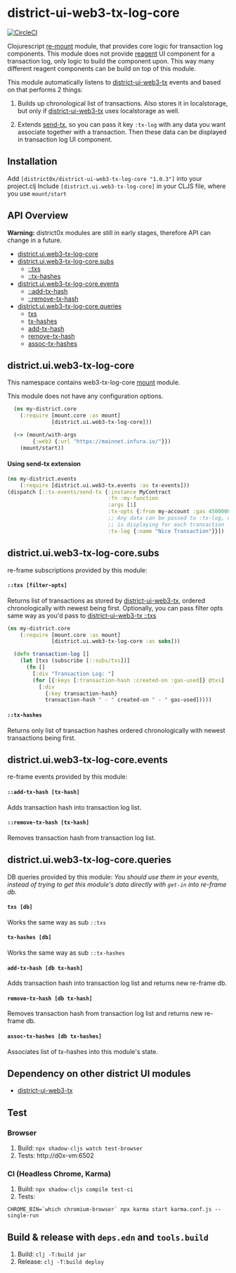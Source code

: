 # district-ui-web3-tx-log-core

[![CircleCI](https://dl.circleci.com/status-badge/img/gh/district0x/district-ui-web3-tx-log-core/tree/master.svg?style=svg)](https://dl.circleci.com/status-badge/redirect/gh/district0x/district-ui-web3-tx-log-core/tree/master)

Clojurescript [re-mount](https://github.com/district0x/d0x-INFRA/blob/master/re-mount.md) module,
that provides core logic for transaction log components. This module does not provide [reagent](https://github.com/reagent-project/reagent) UI component for a transaction log, only
logic to build the component upon. This way many different reagent components can be build on top of this module.

This module automatically listens to [district-ui-web3-tx](https://github.com/district0x/district-ui-web3-tx) events and
based on that performs 2 things:
1. Builds up chronological list of transactions. Also stores it in localstorage, but only if
[district-ui-web3-tx](https://github.com/district0x/district-ui-web3-tx) uses localstorage as well.

2. Extends [send-tx](https://github.com/district0x/district-ui-web3-tx#send-tx), so you can pass it key `:tx-log` with
any data you want associate together with a transaction. Then these data can be displayed in transaction log UI component.

## Installation
Add `[district0x/district-ui-web3-tx-log-core "1.0.3"]` into your project.clj
Include `[district.ui.web3-tx-log-core]` in your CLJS file, where you use `mount/start`

## API Overview

**Warning:** district0x modules are still in early stages, therefore API can change in a future.

- [district.ui.web3-tx-log-core](#districtuiweb3-tx-log-core)
- [district.ui.web3-tx-log-core.subs](#districtuiweb3-tx-log-coresubs)
  - [::txs](#txs-sub)
  - [::tx-hashes](#tx-hashes-sub)
- [district.ui.web3-tx-log-core.events](#districtuiweb3-tx-log-coreevents)
  - [::add-tx-hash](#add-tx-hash-evt)
  - [::remove-tx-hash](#remove-tx-hash-evt)
- [district.ui.web3-tx-log-core.queries](#districtuiweb3-tx-log-corequeries)
  - [txs](#txs)
  - [tx-hashes](#tx-hashes)
  - [add-tx-hash](#add-tx-hash)
  - [remove-tx-hash](#remove-tx-hash)
  - [assoc-tx-hashes](#assoc-tx-hashes)

## district.ui.web3-tx-log-core
This namespace contains web3-tx-log-core [mount](https://github.com/tolitius/mount) module.

This module does not have any configuration options.

```clojure
  (ns my-district.core
    (:require [mount.core :as mount]
              [district.ui.web3-tx-log-core]))

  (-> (mount/with-args
        {:web3 {:url "https://mainnet.infura.io/"}})
    (mount/start))
```

#### Using send-tx extension
```clojure
(ns my-district.events
    (:require [district.ui.web3-tx.events :as tx-events]))
(dispatch [::tx-events/send-tx {:instance MyContract
                                :fn :my-function
                                :args [1]
                                :tx-opts {:from my-account :gas 4500000}
                                ;; Any data can be passed to :tx-log, depending on what your tx-log component
                                ;; is displaying for each transaction
                                :tx-log {:name "Nice Transaction"}}])
```

## district.ui.web3-tx-log-core.subs
re-frame subscriptions provided by this module:

#### <a name="txs-sub">`::txs [filter-opts]`
Returns list of transactions as stored by [district-ui-web3-tx](https://github.com/district0x/district-ui-web3-tx), ordered chronologically with newest being first. Optionally, you can pass filter opts same
way as you'd pass to [district-ui-web3-tx ::txs](https://github.com/district0x/district-ui-web3-tx#txs-filter-opts)

```clojure
(ns my-district.core
    (:require [mount.core :as mount]
              [district.ui.web3-tx-log-core :as subs]))

  (defn transaction-log []
    (let [txs (subscribe [::subs/txs])]
      (fn []
        [:div "Transaction Log: "]
        (for [{:keys [:transaction-hash :created-on :gas-used]} @txs]
          [:div
            {:key transaction-hash}
            transaction-hash " - " created-on " - " gas-used]))))
```

#### <a name="tx-hashes-sub">`::tx-hashes`
Returns only list of transaction hashes ordered chronologically with newest transactions being first.

## district.ui.web3-tx-log-core.events
re-frame events provided by this module:

#### <a name="add-tx-hash-evt">`::add-tx-hash [tx-hash]`
Adds transaction hash into transaction log list.

#### <a name="remove-tx-hash-evt">`::remove-tx-hash [tx-hash]`
Removes transaction hash from transaction log list.

## district.ui.web3-tx-log-core.queries
DB queries provided by this module:
*You should use them in your events, instead of trying to get this module's
data directly with `get-in` into re-frame db.*

#### <a name="txs">`txs [db]`
Works the same way as sub `::txs`

#### <a name="tx-hashes">`tx-hashes [db]`
Works the same way as sub `::tx-hashes`

#### <a name="add-tx-hash">`add-tx-hash [db tx-hash]`
Adds transaction hash into transaction log list and returns new re-frame db.

#### <a name="remove-tx-hash">`remove-tx-hash [db tx-hash]`
Removes transaction hash from transaction log list and returns new re-frame db.

#### <a name="assoc-tx-hashes">`assoc-tx-hashes [db tx-hashes]`
Associates list of tx-hashes into this module's state.

## Dependency on other district UI modules
* [district-ui-web3-tx](https://github.com/district0x/district-ui-web3-tx)

## Test

### Browser

1. Build: `npx shadow-cljs watch test-browser`
2. Tests: http://d0x-vm:6502

### CI (Headless Chrome, Karma)

1. Build: `npx shadow-cljs compile test-ci`
2. Tests:
```
CHROME_BIN=`which chromium-browser` npx karma start karma.conf.js --single-run
```

## Build & release with `deps.edn` and `tools.build`

1. Build: `clj -T:build jar`
2. Release: `clj -T:build deploy`
